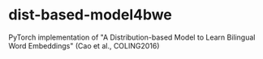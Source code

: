 # dist-based-model4bwe
PyTorch implementation of "A Distribution-based Model to Learn Bilingual Word Embeddings" (Cao et al., COLING2016)
